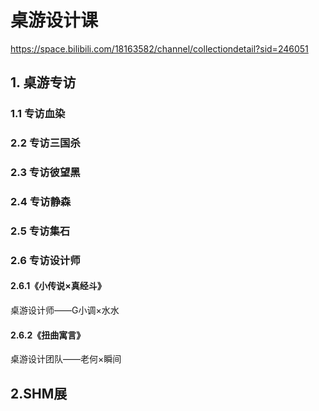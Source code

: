 # 桌游设计课

https://space.bilibili.com/18163582/channel/collectiondetail?sid=246051

## 1. 桌游专访

### 1.1 专访血染

### 2.2 专访三国杀

### 2.3 专访彼望黑

### 2.4 专访静森

### 2.5 专访集石

### 2.6 专访设计师

#### 2.6.1《小传说×真经斗》

桌游设计师——G小调×水水

#### 2.6.2《扭曲寓言》

桌游设计团队——老何×瞬间

## 2.SHM展







